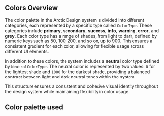 ## Colors Overview

The color palette in the Arctic Design system is divided into different categories, each represented by a specific type called `ColorType`. These categories include **primary**, **secondary**, **success**, **info**, **warning**, **error**, and **grey**. Each color type has a range of shades, from light to dark, defined by numeric keys such as 50, 100, 200, and so on, up to 900. This ensures a consistent gradient for each color, allowing for flexible usage across different UI elements.

In addition to these colors, the system includes a **neutral** color type defined by `NeutralColorType`. The neutral color is represented by two values: `0` for the lightest shade and `1000` for the darkest shade, providing a balanced contrast between light and dark neutral tones within the system.

This structure ensures a consistent and cohesive visual identity throughout the design system while maintaining flexibility in color usage.

## Color palette used
